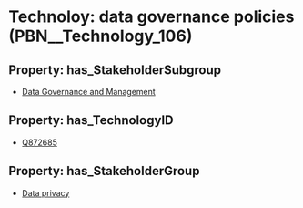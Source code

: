 # Technoloy: __data governance policies__ (PBN__Technology_106)

## Property: has_StakeholderSubgroup

* [Data Governance and Management](PBN__TechSubgroup_142)

## Property: has_TechnologyID

* [Q872685](Q872685)

## Property: has_StakeholderGroup

* [Data privacy](PBN__TechGroup_5)

